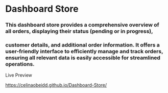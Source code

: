 # Dashboard Store

### This dashboard store provides a comprehensive overview of all orders, displaying their status (pending or in progress),
### customer details, and additional order information. It offers a user-friendly interface to efficiently manage and track orders, ensuring all relevant data is easily accessible for streamlined operations.

Live Preview 

https://celinaobeidd.github.io/Dashboard-Store/
